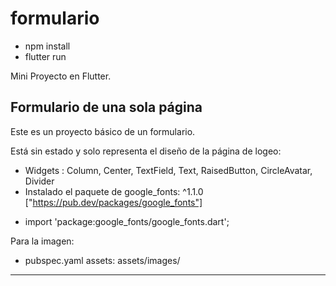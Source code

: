 # formulario
* npm install
* flutter run

Mini Proyecto en Flutter.

## Formulario de una sola página

Este es un proyecto básico de un formulario.

Está sin estado y solo representa el diseño de la página de logeo:

- Widgets : Column, Center, TextField, Text, RaisedButton, CircleAvatar, Divider
- Instalado el paquete de google_fonts: ^1.1.0
["https://pub.dev/packages/google_fonts"]

* import 'package:google_fonts/google_fonts.dart';


Para la imagen:
-  pubspec.yaml
      assets:
        assets/images/

----------------------------------------------------


